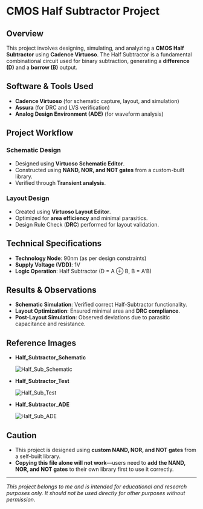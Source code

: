 # CMOS Half Subtractor Project

## Overview

This project involves designing, simulating, and analyzing a **CMOS Half Subtractor** using **Cadence Virtuoso**. The Half Subtractor is a fundamental combinational circuit used for binary subtraction, generating a **difference (D)** and a **borrow (B)** output.

## Software & Tools Used

- **Cadence Virtuoso** (for schematic capture, layout, and simulation)
- **Assura** (for DRC and LVS verification)
- **Analog Design Environment (ADE)** (for waveform analysis)

## Project Workflow

### Schematic Design

- Designed using **Virtuoso Schematic Editor**.
- Constructed using **NAND, NOR, and NOT gates** from a custom-built library.
- Verified through **Transient analysis**.

### Layout Design

- Created using **Virtuoso Layout Editor**.
- Optimized for **area efficiency** and minimal parasitics.
- Design Rule Check (**DRC**) performed for layout validation.

## Technical Specifications

- **Technology Node**: 90nm (as per design constraints)
- **Supply Voltage (VDD)**: 1V
- **Logic Operation**: Half Subtractor (D = A ⊕ B, B = A'B)

## Results & Observations

- **Schematic Simulation**: Verified correct Half-Subtractor functionality.
- **Layout Optimization**: Ensured minimal area and **DRC compliance**.
- **Post-Layout Simulation**: Observed deviations due to parasitic capacitance and resistance.

## Reference Images

- **Half\_Subtractor\_Schematic**
  
  ![Half_Sub_Schematic](https://github.com/user-attachments/assets/6556a3d7-37b5-4659-a932-f8e7daadb436)

- **Half\_Subtractor\_Test**

  ![Half_Sub_Test](https://github.com/user-attachments/assets/c32b6984-cc4c-4396-972a-a9c9138f7fd7)

- **Half\_Subtractor\_ADE**
  
  ![Half_Sub_ADE](https://github.com/user-attachments/assets/9c513f03-507b-41fe-9529-e28acb2c6490)


## Caution

- This project is designed using **custom NAND, NOR, and NOT gates** from a self-built library.
- **Copying this file alone will not work**—users need to **add the NAND, NOR, and NOT gates** to their own library first to use it correctly.

---

*This project belongs to me and is intended for educational and research purposes only. It should not be used directly for other purposes without permission.*

